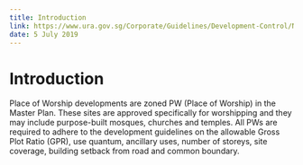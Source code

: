 ```yaml
---
title: Introduction
link: https://www.ura.gov.sg/Corporate/Guidelines/Development-Control/Non-Residential/PW/Introduction
date: 5 July 2019
---
```


# Introduction

Place of Worship developments are zoned PW (Place of Worship) in the Master Plan. These sites are approved specifically for worshipping and they may include purpose-built mosques, churches and temples. All PWs are required to adhere to the development guidelines on the allowable Gross Plot Ratio (GPR), use quantum, ancillary uses, number of storeys, site coverage, building setback from road and common boundary.

